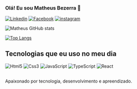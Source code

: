 ### Olá! Eu sou Matheus Bezerra 👋

[![Linkedin](https://img.shields.io/badge/LinkedIn-0077B5?style=for-the-badge&logo=linkedin&logoColor=white)](https://www.linkedin.com/in/matheusbezerra-dev/)
[![Facebook](https://img.shields.io/badge/Facebook-1877F2?style=for-the-badge&logo=facebook&logoColor=white)](https://www.facebook.com/matheus.bezerra.7524/)
[![instagram](https://img.shields.io/badge/Instagram-E4405F?style=for-the-badge&logo=instagram&logoColor=white)](https://www.instagram.com/mabezerra2/)

![Matheus GitHub stats](https://github-readme-stats.vercel.app/api?username=Matheusbezerra-dev&show_icons=true&theme=tokyonight)

[![Top Langs](https://github-readme-stats.vercel.app/api/top-langs/?username=Matheusbezerra-dev&layout=compact&theme=tokyonight)](https://github.com/Matheusbezerra-dev/github-readme-stats)

## Tecnologias que eu uso no meu dia

<div style="display: inline_block">
  <img align="center" src="https://img.shields.io/badge/HTML5-E34F26?style=for-the-badge&logo=html5&logoColor=white" alt="Html5">
  <img align="center" src="https://img.shields.io/badge/CSS3-1572B6?style=for-the-badge&logo=css3&logoColor=white" alt="Css3">
  <img align="center" src="https://img.shields.io/badge/JavaScript-F7DF1E?style=for-the-badge&logo=javascript&logoColor=black" alt="JavaScript">
  <img align="center" src="https://img.shields.io/badge/TypeScript-007ACC?style=for-the-badge&logo=typescript&logoColor=white" alt="TypeScript">
  <img align="center" src="https://img.shields.io/badge/React-20232A?style=for-the-badge&logo=react&logoColor=61DAFB" alt="React">
</div><br/>

Apaixonado por tecnologia, desenvolvimento e apreendizado.
